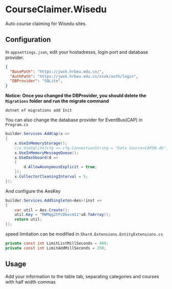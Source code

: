 # CourseClaimer.Wisedu

Auto course claiming for Wisedu sites.

## Configuration

In <code>appsettings.json</code>, edit your hostadresss, login port and database provider.

```json
{
  "BasePath": "https://jwxk.hrbeu.edu.cn/",
  "AuthPath": "https://jwxk.hrbeu.edu.cn/xsxk/auth/login",
  "DBProvider": "SQLite",
}
```
**Notice: Once you changed the DBProvider, you should delete the <code>Migrations</code> folder and run the migrate command**

```shell
dotnet ef migrations add Init
```

You can also change the database provider for EventBus(CAP) in <code>Program.cs</code>

```csharp
builder.Services.AddCap(x =>
{ 
    x.UseInMemoryStorage();
    //x.UseSqlite(cfg => cfg.ConnectionString = "Data Source=CAPDB.db");
    x.UseInMemoryMessageQueue(); 
    x.UseDashboard(d =>
    {
        d.AllowAnonymousExplicit = true;
    });
    x.CollectorCleaningInterval = 5;
});
```

And configure the AesKey

```csharp
builder.Services.AddSingleton<Aes>(inst =>
{
    var util = Aes.Create();
    util.Key = "MWMqg2tPcDkxcm11"u8.ToArray();
    return util;
});
```

speed limitation can be modified in <code>Shard.Extensions.EntityExtensions.cs</code>

```csharp
private const int LimitListMillSeconds = 400;
private const int LimitAddMillSeconds = 250;
```

## Usage

Add your information to the table tab, separating categories and courses with half width commas
